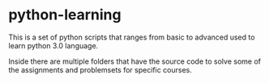 # python-learning
This is a set of python scripts that ranges from basic to advanced used to learn python 3.0 language. 

Inside there are multiple folders that have the source code to solve some of the assignments and problemsets for specific courses.
